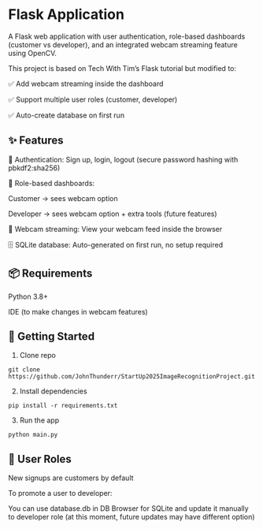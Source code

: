 
# Flask Application

A Flask web application with user authentication, role-based dashboards (customer vs developer), and an integrated webcam streaming feature using OpenCV.

This project is based on Tech With Tim’s Flask tutorial but modified to:

✅ Add webcam streaming inside the dashboard

✅ Support multiple user roles (customer, developer)

✅ Auto-create database on first run

  

## ✨ Features

🔐 Authentication: Sign up, login, logout (secure password hashing with pbkdf2:sha256)

👥 Role-based dashboards:

Customer → sees webcam option

Developer → sees webcam option + extra tools (future features)

📸 Webcam streaming: View your webcam feed inside the browser

🗄 SQLite database: Auto-generated on first run, no setup required



## 📦 Requirements

Python 3.8+

IDE (to make changes in webcam features)



## 🚀 Getting Started
1. Clone repo
```
git clone https://github.com/JohnThunderr/StartUp2025ImageRecognitionProject.git
```
2. Install dependencies 
```
pip install -r requirements.txt
```
3. Run the app 
```
python main.py
```



## 👥 User Roles

New signups are customers by default

To promote a user to developer:

You can use database.db in DB Browser for SQLite and update it manually to developer role (at this moment, future updates may have different option)  




